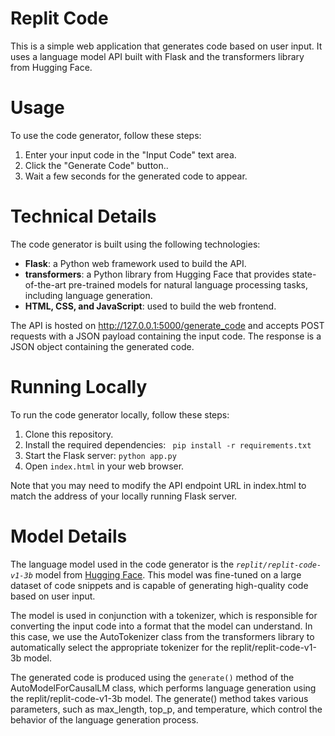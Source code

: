# Replit Code
This is a simple web application that generates code based on user input. It uses a language model API built with Flask and the transformers library from Hugging Face.

# Usage
To use the code generator, follow these steps:

<ol>
    <li>Enter your input code in the "Input Code" text area.</li>
    <li>Click the "Generate Code" button..</li>
    <li>Wait a few seconds for the generated code to appear.</li>
</ol>

# Technical Details
The code generator is built using the following technologies:
<ul>
    <li><b>Flask</b>: a Python web framework used to build the API.</li>
    <li><b>transformers</b>: a Python library from Hugging Face that provides state-of-the-art pre-trained models for natural language processing tasks, including language generation.</li>
    <li><b>HTML, CSS, and JavaScript</b>: used to build the web frontend.</li>
</ul>

The API is hosted on http://127.0.0.1:5000/generate_code and accepts POST requests with a JSON payload containing the input code. The response is a JSON object containing the generated code.

# Running Locally
To run the code generator locally, follow these steps:
<ol>
    <li>Clone this repository.</li>
    <li>Install the required dependencies: <code> pip install -r requirements.txt</code></li>
    <li>Start the Flask server: <code>python app.py</code></li>
    <li>Open <code>index.html</code> in your web browser.</li>
</ol>

Note that you may need to modify the API endpoint URL in index.html to match the address of your locally running Flask server.

# Model Details
The language model used in the code generator is the <code><i>replit/replit-code-v1-3b</i></code> model from [Hugging Face](https://huggingface.co/). This model was fine-tuned on a large dataset of code snippets and is capable of generating high-quality code based on user input.

The model is used in conjunction with a tokenizer, which is responsible for converting the input code into a format that the model can understand. In this case, we use the AutoTokenizer class from the transformers library to automatically select the appropriate tokenizer for the replit/replit-code-v1-3b model.

The generated code is produced using the <code>generate()</code> method of the AutoModelForCausalLM class, which performs language generation using the replit/replit-code-v1-3b model. The generate() method takes various parameters, such as max_length, top_p, and temperature, which control the behavior of the language generation process.
